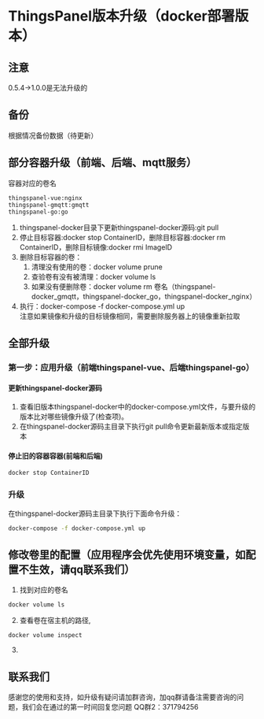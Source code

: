 # ThingsPanel版本升级（docker部署版本）

## 注意
0.5.4->1.0.0是无法升级的
## 备份

根据情况备份数据（待更新）

## 部分容器升级（前端、后端、mqtt服务）
容器对应的卷名
```
thingspanel-vue:nginx
thingspanel-gmqtt:gmqtt
thingspanel-go:go
```
1. thingspanel-docker目录下更新thingspanel-docker源码:git pull
2. 停止目标容器:docker stop ContainerID，删除目标容器:docker rm ContainerID，删除目标镜像:docker rmi ImageID
3. 删除目标容器的卷：
   1. 清理没有使用的卷：docker volume prune
   2. 查验卷有没有被清理：docker volume ls
   3. 如果没有便删除卷：docker volume rm 卷名（thingspanel-docker_gmqtt，thingspanel-docker_go，thingspanel-docker_nginx）
4. 执行：docker-compose -f docker-compose.yml up  
   注意如果镜像和升级的目标镜像相同，需要删除服务器上的镜像重新拉取
## 全部升级

### 第一步：应用升级（前端thingspanel-vue、后端thingspanel-go）

#### 更新thingspanel-docker源码

1. 查看旧版本thingspanel-docker中的docker-compose.yml文件，与要升级的版本比对哪些镜像升级了(检查项)。
1. 在thingspanel-docker源码主目录下执行git pull命令更新最新版本或指定版本

#### 停止旧的容器容器(前端和后端)

```bash
docker stop ContainerID
```

### 升级

在thingspanel-docker源码主目录下执行下面命令升级：

```bash
docker-compose -f docker-compose.yml up
```

## 修改卷里的配置（应用程序会优先使用环境变量，如配置不生效，请qq联系我们）
1. 找到对应的卷名
```
docker volume ls
```
2. 查看卷在宿主机的路径,
```
docker volume inspect
```
3.
## 联系我们

感谢您的使用和支持，如升级有疑问请加群咨询，加qq群请备注需要咨询的问题，我们会在通过的第一时间回复您问题
QQ群2：371794256

